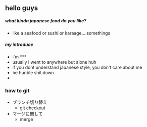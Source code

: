 ## hello guys

##### what kinda japanese food do you like?
 - like a seafood or sushi or karaage....somethings

##### my introduce
 - i'm ***
 - usually I went to anywhere but alone huh
 - if you dont understand japanese style, you don't care about me
 - be hunble shit down
 -  

 ### how to git
 - ブランチ切り替え
   - git checkout <branch>
 - マージに関して
   - merge 
